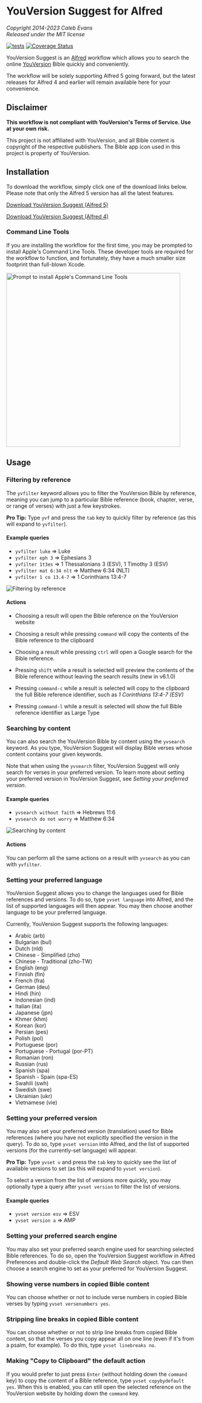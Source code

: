 # YouVersion Suggest for Alfred

*Copyright 2014-2023 Caleb Evans*  
*Released under the MIT license*

[![tests](https://github.com/caleb531/youversion-suggest-alfred/actions/workflows/tests.yml/badge.svg)](https://github.com/caleb531/youversion-suggest-alfred/actions/workflows/tests.yml)
[![Coverage Status](https://coveralls.io/repos/caleb531/youversion-suggest-alfred/badge.svg?branch=master)](https://coveralls.io/r/caleb531/youversion-suggest-alfred?branch=master)

YouVersion Suggest is an [Alfred](https://www.alfredapp.com/) workflow which
allows you to search the online [YouVersion](https://www.youversion.com/) Bible
quickly and conveniently.

The workflow will be solely supporting Alfred 5 going forward, but the latest
releases for Alfred 4 and earlier will remain available here for your
convenience.

## Disclaimer

**This workflow is not compliant with YouVersion's Terms of Service. Use at your own risk.**

This project is not affiliated with YouVersion, and all Bible content is
copyright of the respective publishers. The Bible app icon used in this project
is property of YouVersion.

## Installation

To download the workflow, simply click one of the download links below. Please
note that only the Alfred 5 version has all the latest features.

[Download YouVersion Suggest (Alfred 5)][workflow-download-alfred5]

[workflow-download-alfred5]: https://github.com/caleb531/youversion-suggest-alfred/raw/main/YouVersion%20Suggest%20(Alfred%205).alfredworkflow

[Download YouVersion Suggest (Alfred 4)][workflow-download-alfred4]

[workflow-download-alfred4]: https://github.com/caleb531/youversion-suggest-alfred/raw/main/YouVersion%20Suggest%20(Alfred%204).alfredworkflow

### Command Line Tools

If you are installing the workflow for the first time, you may be prompted to
install Apple's Command Line Tools. These developer tools are required
for the workflow to function, and fortunately, they have a much smaller size
footprint than full-blown Xcode.

<img src="screenshot-clt-installer.png" alt="Prompt to install Apple's Command Line Tools" width="461" />

## Usage

### Filtering by reference

The `yvfilter` keyword allows you to filter the YouVersion Bible by reference,
meaning you can jump to a particular Bible reference (book, chapter, verse, or
range of verses) with just a few keystrokes.

**Pro Tip:** Type `yvf` and press the `tab` key to quickly filter by reference
(as this will expand to `yvfilter`).

#### Example queries

- `yvfilter luke` => Luke
- `yvfilter eph 3` => Ephesians 3
- `yvfilter 1t3es` => 1 Thessalonians 3 (ESV), 1 Timothy 3 (ESV)
- `yvfilter mat 6:34 nlt` => Matthew 6:34 (NLT)
- `yvfilter 1 co 13.4-7` => 1 Corinthians 13:4-7

![Filtering by reference](screenshot-yvfilter.png)

#### Actions

- Choosing a result will open the Bible reference on the YouVersion website

- Choosing a result while pressing `command` will copy the contents of the Bible
reference to the clipboard

- Choosing a result while pressing `ctrl` will open a Google search for the
Bible reference.

- Pressing `shift` while a result is selected will preview the contents of the
Bible reference without leaving the search results (new in v6.1.0)

- Pressing `command-c` while a result is selected will copy to the clipboard the
full Bible reference identifier, such as *1 Corinthians 13:4-7 (ESV)*

- Pressing `command-l` while a result is selected will show the full Bible
reference identifier as Large Type

### Searching by content

You can also search the YouVersion Bible by content using the `yvsearch`
keyword. As you type, YouVersion Suggest will display Bible verses whose content
contains your given keywords.

Note that when using the `yvsearch` filter, YouVersion Suggest will only search
for verses in your preferred version. To learn more about setting your preferred
version in YouVersion Suggest, see *Setting your preferred version*.

#### Example queries

- `yvsearch without faith` => Hebrews 11:6
- `yvsearch do not worry` => Matthew 6:34

![Searching by content](screenshot-yvsearch.png)

#### Actions

You can perform all the same actions on a result with `yvsearch` as you can with
`yvfilter`.

### Setting your preferred language

YouVersion Suggest allows you to change the languages used for Bible references
and versions. To do so, type `yvset language` into Alfred, and the list of
supported languages will then appear. You may then choose another language to be
your preferred language.

Currently, YouVersion Suggest supports the following languages:

- Arabic (arb)
- Bulgarian (bul)
- Dutch (nld)
- Chinese - Simplified (zho)
- Chinese - Traditional (zho-TW)
- English (eng)
- Finnish (fin)
- French (fra)
- German (deu)
- Hindi (hin)
- Indonesian (ind)
- Italian (ita)
- Japanese (jpn)
- Khmer (khm)
- Korean (kor)
- Persian (pes)
- Polish (pol)
- Portuguese (por)
- Portuguese - Portugal (por-PT)
- Romanian (ron)
- Russian (rus)
- Spanish (spa)
- Spanish - Spain (spa-ES)
- Swahili (swh)
- Swedish (swe)
- Ukrainian (ukr)
- Vietnamese (vie)

### Setting your preferred version

You may also set your preferred version (translation) used for Bible references
(where you have not explicitly specified the version in the query). To do so,
type `yvset version` into Alfred, and the list of supported versions (for the
currently-set language) will appear.

**Pro Tip:** Type `yvset v` and press the `tab` key to quickly see the list of
available versions to set (as this will expand to `yvset version`).

To select a version from the list of versions more quickly, you may optionally
type a query after `yvset version` to filter the list of versions.

#### Example queries

- `yvset version esv` => ESV
- `yvset version a` => AMP

### Setting your preferred search engine

You may also set your preferred search engine used for searching selected Bible
references. To do so, open the YouVersion Suggest workflow in Alfred Preferences
and double-click the *Default Web Search* object. You can then choose a search
engine to set as your preferred for YouVersion Suggest.

### Showing verse numbers in copied Bible content

You can choose whether or not to include verse numbers in copied Bible verses by
typing `yvset versenumbers yes`.

### Stripping line breaks in copied Bible content

You can choose whether or not to strip line breaks from copied Bible content, so
that the verses you copy appear all on one line (even if it's from a psalm, for
example). To do this, type `yvset linebreaks no`.

### Making "Copy to Clipboard" the default action

If you would prefer to just press `Enter` (without holding down the `command`
key) to copy the content of a Bible reference, type `yvset copybydefault yes`.
When this is enabled, you can still open the selected reference on the
YouVersion website by holding down the `command` key.
